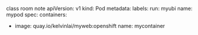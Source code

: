 class room note
apiVersion: v1
kind: Pod
metadata:
  labels:
    run: myubi
  name: mypod
spec:
  containers:
  - image: quay.io/kelvinlai/myweb:openshift
    name: mycontainer
